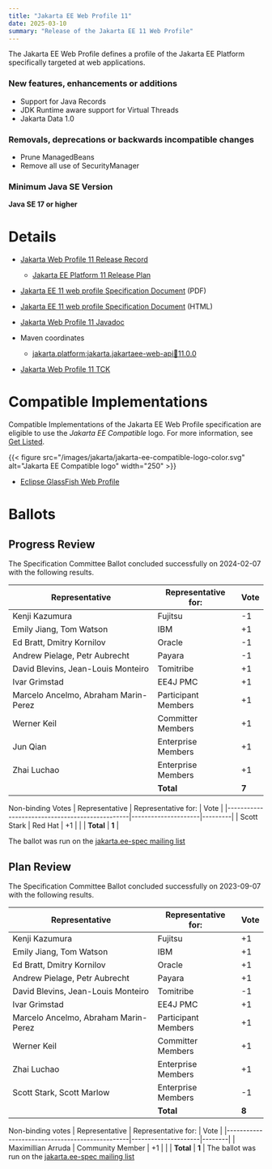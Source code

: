 ```yaml
---
title: "Jakarta EE Web Profile 11"
date: 2025-03-10
summary: "Release of the Jakarta EE 11 Web Profile"
---
```

The Jakarta EE Web Profile defines a profile of the Jakarta EE Platform specifically targeted at web applications.

### New features, enhancements or additions
<!-- List here -->
* Support for Java Records 
* JDK Runtime aware support for Virtual Threads
* Jakarta Data 1.0
### Removals, deprecations or backwards incompatible changes
<!-- List here -->
* Prune ManagedBeans
* Remove all use of SecurityManager

### Minimum Java SE Version
<!-- Specify the minimum required Java SE version for this specification -->
**Java SE 17 or higher**

# Details

* [Jakarta Web Profile 11 Release Record](https://projects.eclipse.org/projects/ee4j.jakartaee-platform/releases/web-profile-11)
  * [Jakarta EE Platform 11 Release Plan](https://jakartaee.github.io/platform/jakartaee11/JakartaEE11ReleasePlan)
* [Jakarta EE 11 web profile Specification Document](./jakarta-webprofile-spec-11.0.pdf) (PDF)
* [Jakarta EE 11 web profile Specification Document](./jakarta-webprofile-spec-11.0.html) (HTML)
* [Jakarta Web Profile 11 Javadoc](./apidocs)
* Maven coordinates
   * [jakarta.platform:jakarta.jakartaee-web-api:jar:11.0.0](https://central.sonatype.com/artifact/jakarta.platform/jakarta.jakartaee-web-api/11.0.0/jar)

* [Jakarta Web Profile 11 TCK](https://www.eclipse.org/downloads/download.php?file=/ee4j/jakartaee-tck/jakartaee11/staged/eftl/jakartaeetck-11.0.0-dist.zip) 

<!-- PENDING- edburns: jea-511 https://dev.azure.com/jakarta-ee-azdo/jakarta-ee-azdo/_workitems/edit/511

([sig](https://download.eclipse.org/jakartaee/platform/11/jakarta-jakartaeetck-11.0.0.zip.sig),[sha](https://download.eclipse.org/jakartaee/platform/11/jakarta-jakartaeetck-11.0.0.zip.sha256),[pub](https://jakarta.ee/specifications/jakartaee-spec-committee.pub)) -->

# Compatible Implementations

Compatible Implementations of the Jakarta EE Web Profile specification are eligible to use the _Jakarta EE Compatible_ logo. For more information, see [Get Listed](/compatibility/get-listed/).

{{< figure src="/images/jakarta/jakarta-ee-compatible-logo-color.svg" alt="Jakarta EE Compatible logo" width="250" >}}

<!--* [Jakarta EE 11 Compatible Implementations](https://jakarta.ee/compatibility/certification/11/)-->

- [Eclipse GlassFish Web Profile](https://repo1.maven.org/maven2/org/glassfish/main/distributions/web/8.0.0-M10/web-8.0.0-M10.zip)

# Ballots

<!--## Release Review-->

## Progress Review

The Specification Committee Ballot concluded successfully on 2024-02-07 with the following results.

| Representative                                 | Representative for: |  Vote   |
|------------------------------------------------|---------------------|---------|
| Kenji Kazumura                                 | Fujitsu             |   -1    |
| Emily Jiang, Tom Watson                        | IBM                 |   +1    |
| Ed Bratt, Dmitry Kornilov                      | Oracle              |   -1    |
| Andrew Pielage, Petr Aubrecht                  | Payara              |   -1    |
| David Blevins, Jean-Louis Monteiro             | Tomitribe           |   +1    |
| Ivar Grimstad                                  | EE4J PMC            |   +1    |
| Marcelo Ancelmo, Abraham Marin-Perez           | Participant Members |   +1    |
| Werner Keil                                    | Committer Members   |   +1    |
| Jun Qian                                       | Enterprise Members  |   +1    |
| Zhai Luchao                                    | Enterprise Members  |   +1    |
|                                                | **Total**           |  **7**  |

Non-binding Votes
| Representative                                 | Representative for: |  Vote   |
|------------------------------------------------|---------------------|---------|
| Scott Stark                                    | Red Hat             |   +1    |
|                                                | **Total**           |  **1**  |

The ballot was run on the [jakarta.ee-spec mailing list](https://www.eclipse.org/lists/jakarta.ee-spec/msg03173.html)

## Plan Review
The Specification Committee Ballot concluded successfully on 2023-09-07 with the following results.

| Representative                                 | Representative for: |  Vote   |
|------------------------------------------------|---------------------|---------|
| Kenji Kazumura                                 | Fujitsu             |   +1    |
| Emily Jiang, Tom Watson                        | IBM                 |   +1    |
| Ed Bratt, Dmitry Kornilov                      | Oracle              |   +1    |
| Andrew Pielage, Petr Aubrecht                  | Payara              |   +1    |
| David Blevins, Jean-Louis Monteiro             | Tomitribe           |   -1    |
| Ivar Grimstad                                  | EE4J PMC            |   +1    |
| Marcelo Ancelmo, Abraham Marin-Perez           | Participant Members |   +1    |
| Werner Keil                                    | Committer Members   |   +1    |
| Zhai Luchao                                    | Enterprise Members  |   +1    |
| Scott Stark, Scott Marlow                      | Enterprise Members  |   -1    |
|                                                | **Total**           |  **8**  |
Non-binding votes
| Representative                                 | Representative for: |  Vote  |
|------------------------------------------------|---------------------|--------|
| Maximillian Arruda                             | Community Member    |   +1   |
|                                                | **Total**           | **1**  |
The ballot was run on the [jakarta.ee-spec mailing list](https://www.eclipse.org/lists/jakarta.ee-spec/msg03110.html)

